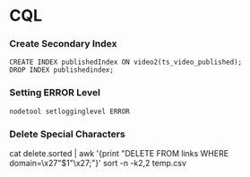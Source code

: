 CQL
====

### Create Secondary Index
```
CREATE INDEX publishedIndex ON video2(ts_video_published);
DROP INDEX publishedindex;
```

### Setting ERROR Level
```
nodetool setlogginglevel ERROR
```

### Delete Special Characters
cat delete.sorted | awk '{print "DELETE FROM links WHERE domain=\x27"$1"\x27;"}'
sort -n -k2,2 temp.csv 
